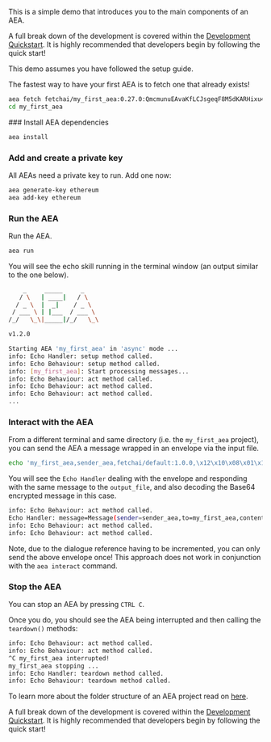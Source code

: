This is a simple demo that introduces you to the main components of an AEA.

A full break down of the development is covered within the <a href="../quickstart/">Development Quickstart</a>. It is highly recommended that developers begin by following the quick start!

This demo assumes you have followed the setup guide.

The fastest way to have your first AEA is to fetch one that already exists!

``` bash
aea fetch fetchai/my_first_aea:0.27.0:QmcmunuEAvaKfLCJsgeqF8M5dKARHixu4otUFVGbEenaCm --remote
cd my_first_aea
```
### Install AEA dependencies

``` bash
aea install
```

### Add and create a private key

All AEAs need a private key to run. Add one now:

``` bash
aea generate-key ethereum
aea add-key ethereum
```

### Run the AEA

Run the AEA.

``` bash
aea run
```

You will see the echo skill running in the terminal window (an output similar to the one below).

``` bash
    _     _____     _
   / \   | ____|   / \
  / _ \  |  _|    / _ \
 / ___ \ | |___  / ___ \
/_/   \_\|_____|/_/   \_\

v1.2.0

Starting AEA 'my_first_aea' in 'async' mode ...
info: Echo Handler: setup method called.
info: Echo Behaviour: setup method called.
info: [my_first_aea]: Start processing messages...
info: Echo Behaviour: act method called.
info: Echo Behaviour: act method called.
info: Echo Behaviour: act method called.
...
```
### Interact with the AEA

From a different terminal and same directory (i.e. the <code>my_first_aea</code> project), you can send the AEA a message wrapped in an envelope via the input file.

``` bash
echo 'my_first_aea,sender_aea,fetchai/default:1.0.0,\x12\x10\x08\x01\x12\x011*\t*\x07\n\x05hello,' >> input_file
```

You will see the <code>Echo Handler</code> dealing with the envelope and responding with the same message to the <code>output_file</code>, and also decoding the Base64 encrypted message in this case.

``` bash
info: Echo Behaviour: act method called.
Echo Handler: message=Message(sender=sender_aea,to=my_first_aea,content=b'hello',dialogue_reference=('1', ''),message_id=1,performative=bytes,target=0), sender=sender_aea
info: Echo Behaviour: act method called.
info: Echo Behaviour: act method called.
```

Note, due to the dialogue reference having to be incremented, you can only send the above envelope once! This approach does not work in conjunction with the <code>aea interact</code> command.

### Stop the AEA

You can stop an AEA by pressing `CTRL C`.

Once you do, you should see the AEA being interrupted and then calling the `teardown()` methods:

``` bash
info: Echo Behaviour: act method called.
info: Echo Behaviour: act method called.
^C my_first_aea interrupted!
my_first_aea stopping ...
info: Echo Handler: teardown method called.
info: Echo Behaviour: teardown method called.
```

To learn more about the folder structure of an AEA project read on <a href="../package-imports/">here</a>.

A full break down of the development is covered within the <a href="../quickstart/">Development Quickstart</a>. It is highly recommended that developers begin by following the quick start!